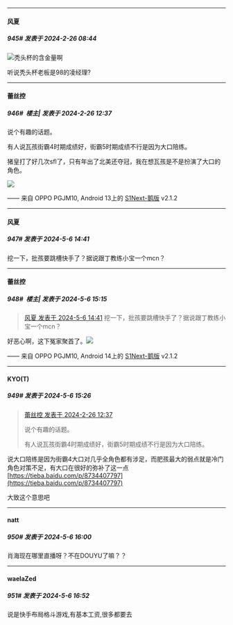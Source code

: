 ﻿
*****

####  风夏  
##### 945#       发表于 2024-2-26 08:44

<img src="https://static.saraba1st.com/image/smiley/face2017/067.png" referrerpolicy="no-referrer">秃头杯的含金量啊

听说秃头杯老板是98的凌经理?


*****

####  蕾丝控  
##### 946#         楼主| 发表于 2024-2-26 12:37

说个有趣的话题。

有人说瓦孩街霸4时期成绩好，街霸5时期成绩不行是因为大口陪练。

猪皇打了好几次sfl了，只有年出了北美还夺冠，我在想瓦孩是不是扮演了大口的角色。

<img src="https://static.saraba1st.com/image/smiley/face2017/037.png" referrerpolicy="no-referrer">

—— 来自 OPPO PGJM10, Android 13上的 [S1Next-鹅版](https://github.com/ykrank/S1-Next/releases) v2.1.2

*****

####  风夏  
##### 947#       发表于 2024-5-6 14:41

挖一下，批孩要跳槽快手了？据说跟丁教练小宝一个mcn？


*****

####  蕾丝控  
##### 948#         楼主| 发表于 2024-5-6 15:15

<blockquote><a href="httphttps://bbs.saraba1st.com/2b/forum.php?mod=redirect&amp;goto=findpost&amp;pid=64827247&amp;ptid=2089723" target="_blank">风夏 发表于 2024-5-6 14:41</a>
挖一下，批孩要跳槽快手了？据说跟丁教练小宝一个mcn？</blockquote>
好恶心啊，这下冤家聚首了。<img src="https://static.saraba1st.com/image/smiley/face2017/037.png" referrerpolicy="no-referrer">

—— 来自 OPPO PGJM10, Android 14上的 [S1Next-鹅版](https://github.com/ykrank/S1-Next/releases) v2.1.2


*****

####  KYO(T)  
##### 949#       发表于 2024-5-6 15:26

<blockquote><a href="httphttps://bbs.saraba1st.com/2b/forum.php?mod=redirect&amp;goto=findpost&amp;pid=64069542&amp;ptid=2089723" target="_blank">蕾丝控 发表于 2024-2-26 12:37</a>

说个有趣的话题。

有人说瓦孩街霸4时期成绩好，街霸5时期成绩不行是因为大口陪练。</blockquote>
说大口陪练是因为街霸4大口对几乎全角色都有涉足，而肥孩最大的弱点就是冷门角色对策不足，有大口在很好的弥补了这一点
[https://tieba.baidu.com/p/8734407797](https://tieba.baidu.com/p/8734407797)

大致这个意思吧


*****

####  natt  
##### 950#       发表于 2024-5-6 16:00

肖海现在哪里直播呀？不在DOUYU了嘛？？


*****

####  waelaZed  
##### 951#       发表于 2024-5-6 16:52

说是快手布局格斗游戏,有基本工资,很多都要去

